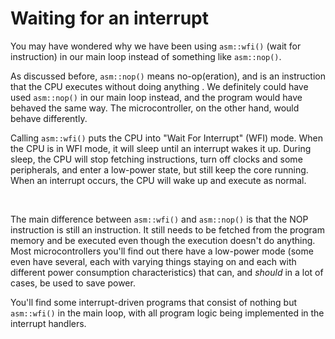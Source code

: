 # Waiting for an interrupt

You may have wondered why we have been using `asm::wfi()` (wait for instruction) in our main loop instead of something like `asm::nop()`.

As discussed before, `asm::nop()` means no-op(eration), and is an instruction that the CPU executes without doing anything .  We definitely could have used `asm::nop()` in our main loop instead, and the program would have behaved the same way.  The microcontroller, on the other hand, would behave differently. 

Calling `asm::wfi()` puts the CPU into "Wait For Interrupt" (WFI) mode.  When the CPU is in WFI mode, it will sleep until an interrupt wakes it up.  During sleep, the CPU will stop fetching instructions, turn off clocks and some peripherals, and enter a low-power state, but still keep the core running.  When an interrupt occurs, the CPU will wake up and execute as normal.

<br/>

The main difference between `asm::wfi()` and `asm::nop()` is that the NOP instruction is still an instruction.  It still needs to be fetched from the program memory and be executed even though the execution doesn't do anything.  Most microcontrollers you'll find out there have a low-power mode (some even have several, each with varying things staying on and each with different power consumption characteristics) that can, and *should* in a lot of cases, be used to save power.

You'll find some interrupt-driven programs that consist of nothing but `asm::wfi()` in the main loop, with all program logic being implemented in the interrupt handlers.
